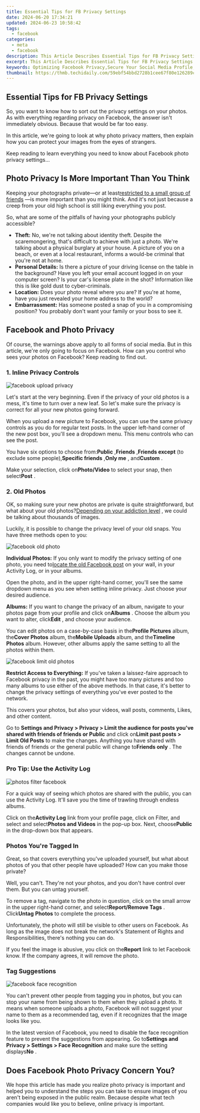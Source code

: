 ```yaml
---
title: Essential Tips for FB Privacy Settings
date: 2024-06-20 17:34:21
updated: 2024-06-23 10:58:42
tags:
  - facebook
categories:
  - meta
  - facebook
description: This Article Describes Essential Tips for FB Privacy Settings
excerpt: This Article Describes Essential Tips for FB Privacy Settings
keywords: Optimizing Facebook Privacy,Secure Your Social Media Profile,Facebook Privacy Control Guide,Adjusting FB Privacy Settings Tutorial,Protect Your Profile From Oversharing,Navigating Social Media Privacy Policies,Best Practices for FB Profile Security
thumbnail: https://thmb.techidaily.com/59ebf54bbd2728b1cee67f80e126289c9f6737977aace37b8f0906719738cd6b.jpg
---
```


## Essential Tips for FB Privacy Settings

 So, you want to know how to sort out the privacy settings on your photos. As with everything regarding privacy on Facebook, the answer isn't immediately obvious. Because that would be far too easy.

 In this article, we're going to look at why photo privacy matters, then explain how you can protect your images from the eyes of strangers.

 Keep reading to learn everything you need to know about Facebook photo privacy settings...

## Photo Privacy Is More Important Than You Think

 Keeping your photographs private—or at least[restricted to a small group of friends](https://www.makeuseof.com/tag/4-ways-share-photos-videos-privately-family/) —is more important than you might think. And it's not just because a creep from your old high school is still liking everything you post.

 So, what are some of the pitfalls of having your photographs publicly accessible?

* **Theft:** No, we're not talking about identity theft. Despite the scaremongering, that's difficult to achieve with just a photo. We're talking about a physical burglary at your house. A picture of you on a beach, or even at a local restaurant, informs a would-be criminal that you're not at home.
* **Personal Details:** Is there a picture of your driving license on the table in the background? Have you left your email account logged in on your computer screen? Is your car's license plate in the shot? Information like this is like gold dust to cyber-criminals.
* **Location:** Does your photo reveal where you are? If you're at home, have you just revealed your home address to the world?
* **Embarrassment:** Has someone posted a snap of you in a compromising position? You probably don't want your family or your boss to see it.

## Facebook and Photo Privacy

 Of course, the warnings above apply to all forms of social media. But in this article, we're only going to focus on Facebook. How can you control who sees your photos on Facebook? Keep reading to find out.

### 1\. Inline Privacy Controls

![facebook upload privacy](https://static1.makeuseofimages.com/wordpress/wp-content/uploads/2021/04/facebook-upload-privacy.png)

 Let's start at the very beginning. Even if the privacy of your old photos is a mess, it's time to turn over a new leaf. So let's make sure the privacy is correct for all your new photos going forward.

 When you upload a new picture to Facebook, you can use the same privacy controls as you do for regular text posts. In the upper left-hand corner of the new post box, you'll see a dropdown menu. This menu controls who can see the post.

 You have six options to choose from:**Public** ,**Friends** ,**Friends except** (to exclude some people),**Specific friends** ,**Only me** , and**Custom** .

 Make your selection, click on**Photo/Video** to select your snap, then select**Post** .

### 2\. Old Photos

 OK, so making sure your new photos are private is quite straightforward, but what about your old photos?[Depending on your addiction level](https://www.makeuseof.com/tag/social-media-detox/) , we could be talking about thousands of images.

 Luckily, it is possible to change the privacy level of your old snaps. You have three methods open to you:

![facebook old photo](https://static1.makeuseofimages.com/wordpress/wp-content/uploads/2021/04/facebook-old-photo.png)

**Individual Photos:** If you only want to modify the privacy setting of one photo, you need to[locate the old Facebook post](https://www.makeuseof.com/tag/see-every-like-post-comment-you-made-facebook/) on your wall, in your Activity Log, or in your albums.

 Open the photo, and in the upper right-hand corner, you'll see the same dropdown menu as you see when setting inline privacy. Just choose your desired audience.

**Albums:** If you want to change the privacy of an album, navigate to your photos page from your profile and click on**Albums** . Choose the album you want to alter, click**Edit** , and choose your audience.

 You can edit photos on a case-by-case basis in the**Profile Pictures** album, the**Cover Photos** album, the**Mobile Uploads** album, and the**Timeline Photos** album. However, other albums apply the same setting to all the photos within them.

![facebook limit old photos](https://static1.makeuseofimages.com/wordpress/wp-content/uploads/2021/04/facebook-limit-old-photos.png)

**Restrict Access to Everything:** If you've taken a laissez-faire approach to Facebook privacy in the past, you might have too many pictures and too many albums to use either of the above methods. In that case, it's better to change the privacy settings of everything you've ever posted to the network.

 This covers your photos, but also your videos, wall posts, comments, Likes, and other content.

 Go to **Settings and Privacy > Privacy > Limit the audience for posts you've shared with friends of friends or Public** and click on**Limit past posts > Limit Old Posts** to make the changes. Anything you have shared with friends of friends or the general public will change to**Friends only** . The changes cannot be undone.

### Pro Tip: Use the Activity Log

![photos filter facebook](https://static1.makeuseofimages.com/wordpress/wp-content/uploads/2021/04/photos-filter-facebook.png)

 For a quick way of seeing which photos are shared with the public, you can use the Activity Log. It'll save you the time of trawling through endless albums.

 Click on the**Activity Log** link from your profile page, click on Filter, and select and select**Photos and Videos** in the pop-up box. Next, choose**Public** in the drop-down box that appears.

### Photos You're Tagged In

 Great, so that covers everything you've uploaded yourself, but what about photos of you that other people have uploaded? How can you make those private?

 Well, you can't. They're not your photos, and you don't have control over them. But you can untag yourself.

 To remove a tag, navigate to the photo in question, click on the small arrow in the upper right-hand corner, and select**Report/Remove Tags** . Click**Untag** **Photos** to complete the process.

 Unfortunately, the photo will still be visible to other users on Facebook. As long as the image does not break the network's Statement of Rights and Responsibilities, there's nothing you can do.

 If you feel the image is abusive, you click on the**Report** link to let Facebook know. If the company agrees, it will remove the photo.

### Tag Suggestions

![facebook face recognition](https://static1.makeuseofimages.com/wordpress/wp-content/uploads/2021/04/facebook-face-recognition.png)

 You can't prevent other people from tagging you in photos, but you can stop your name from being shown to them when they upload a photo. It means when someone uploads a photo, Facebook will not suggest your name to them as a recommended tag, even if it recognizes that the image looks like you.

 In the latest version of Facebook, you need to disable the face recognition feature to prevent the suggestions from appearing. Go to**Settings and Privacy > Settings > Face Recognition** and make sure the setting displays**No** .

## Does Facebook Photo Privacy Concern You?

 We hope this article has made you realize photo privacy is important and helped you to understand the steps you can take to ensure images of you aren't being exposed in the public realm. Because despite what tech companies would like you to believe, online privacy is important.


<ins class="adsbygoogle"
     style="display:block"
     data-ad-format="autorelaxed"
     data-ad-client="ca-pub-7571918770474297"
     data-ad-slot="1223367746"></ins>



<ins class="adsbygoogle"
     style="display:block"
     data-ad-client="ca-pub-7571918770474297"
     data-ad-slot="8358498916"
     data-ad-format="auto"
     data-full-width-responsive="true"></ins>
